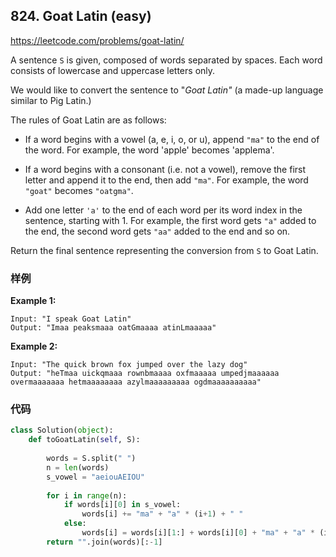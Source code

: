 ## 824. Goat Latin (easy)

https://leetcode.com/problems/goat-latin/

A sentence `S` is given, composed of words separated by spaces. Each word consists of lowercase and uppercase letters only.

We would like to convert the sentence to "*Goat Latin"* (a made-up language similar to Pig Latin.)

The rules of Goat Latin are as follows:

- If a word begins with a vowel (a, e, i, o, or u), append `"ma"` to the end of the word.
  For example, the word 'apple' becomes 'applema'.

- If a word begins with a consonant (i.e. not a vowel), remove the first letter and append it to the end, then add `"ma"`.
  For example, the word `"goat"` becomes `"oatgma"`.
   
- Add one letter `'a'` to the end of each word per its word index in the sentence, starting with 1.
  For example, the first word gets `"a"` added to the end, the second word gets `"aa"` added to the end and so on.

Return the final sentence representing the conversion from `S` to Goat Latin. 

### 样例

**Example 1:**

```
Input: "I speak Goat Latin"
Output: "Imaa peaksmaaa oatGmaaaa atinLmaaaaa"
```

**Example 2:**

```
Input: "The quick brown fox jumped over the lazy dog"
Output: "heTmaa uickqmaaa rownbmaaaa oxfmaaaaa umpedjmaaaaaa overmaaaaaaa hetmaaaaaaaa azylmaaaaaaaaa ogdmaaaaaaaaaa"
```

### 代码

```python
class Solution(object):
    def toGoatLatin(self, S):
        
        words = S.split(" ")
        n = len(words)
        s_vowel = "aeiouAEIOU"
        
        for i in range(n):
            if words[i][0] in s_vowel:
                words[i] += "ma" + "a" * (i+1) + " "
            else:
                words[i] = words[i][1:] + words[i][0] + "ma" + "a" * (i+1) + " "
        return "".join(words)[:-1]
                
        
```

